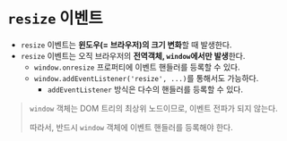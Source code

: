 # `resize` 이벤트

- `resize` 이벤트는 **윈도우(= 브라우저)의 크기 변화**할 때 발생한다.
- `resize` 이벤트는 오직 브라우저의 **전역객체, `window`에서만 발생**한다.
    - `window.onresize` 프로퍼티에 이벤트 핸들러를 등록할 수 있다.
    - `window.addEventListener('resize', ...)`를 통해서도 가능하다.
        - `addEventListener` 방식은 다수의 핸들러를 등록할 수 있다.


> `window` 객체는 DOM 트리의 최상위 노드이므로, 이벤트 전파가 되지 않는다.
>
> 따라서, 반드시 `window` 객체에 이벤트 핸들러를 등록해야 한다.